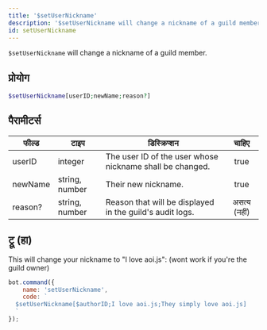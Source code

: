 ```yaml
---
title: '$setUserNickname'
description: '$setUserNickname will change a nickname of a guild member.'
id: setUserNickname
---
```


`$setUserNickname` will change a nickname of a guild member.

## प्रोयोग

```php
$setUserNickname[userID;newName;reason?]
```

## पैरामीटर्स

| फील्ड   | टाइप           | डिस्क्रिप्शन                                             |    चाहिए     |
| ------- | -------------- | -------------------------------------------------------- |:------------:|
| userID  | integer        | The user ID of the user whose nickname shall be changed. |     true     |
| newName | string, number | Their new nickname.                                      |     true     |
| reason? | string, number | Reason that will be displayed in the guild's audit logs. | असत्य (नहीं) |

## ट्रू (हा)

This will change your nickname to "I love aoi.js": (wont work if you're the guild owner)

```javascript
bot.command({
    name: 'setUserNickname',
    code: `
  $setUserNickname[$authorID;I love aoi.js;They simply love aoi.js]
  `
});
```
